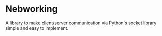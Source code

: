 # Nebworking
 A library to make client/server communication via Python's socket library simple and easy to implement.
